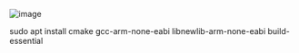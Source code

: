 ![image](https://github.com/ShantamSridev/pico_folder/assets/50525078/32ce31c1-5891-42cf-b1c6-f7b33097b34c)

sudo apt install cmake gcc-arm-none-eabi libnewlib-arm-none-eabi build-essential
